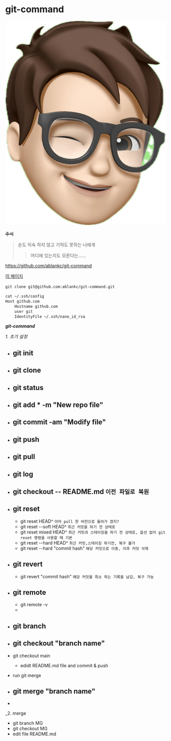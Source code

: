 # git-command

![Me](./Images/LineStick.png)

~~주석~~
> 손도 익숙 하지 않고 기억도 못하는 나에게
>> 어디에 있는지도 모른다는......

<https://github.com/ablankc/git-command>

[이 페이지](https://github.com/ablankc/git-command, "마크다운 문법도")


` git clone git@github.com:ablankc/git-command.git `

```
cat ~/.ssh/config
Host github.com
	Hostname github.com
	user git
	IdentityFile ~/.ssh/nano_id_rsa
```

___git-command___

_1. 초기  설정_
- git init
  - 
- git clone
  - 
- git status
  -
- git add * -m "New repo file"
  -   
- git commit -am "Modify file"
  -   
- git push
  -
- git pull
  -  
- git log 
  -  
- git checkout -- README.md `이전 파일로 복원`
  -  
- git reset
  - 
  - git reset HEAD^ `아마 pull 한 버전으로 돌아가 겠지?`
  - git reset --soft HEAD^ `최근 커밋을 하기 전 상태로`
  - git reset mixed HEAD^ `최근 커밋과 스테이징을 하기 전 상태로, 옵션 없이 git reset 명령을 사용할 때 기본 `
  - git reset --hard HEAD^ `최근 커밋,스테이징 하기전, 복구 불가`
  - git reset --hard "commit hash" `해당 커밋으로 이동, 이후 커밋 삭제`
- git revert
  - 
  - git revert "commit hash" `해당 커밋을 취소 하는 기록을 남김, 복구 가능 `
- git remote
  - 
  - git remote -v
  - 
- git branch
  - 
- git checkout "branch name"
  - 

- git checkout main
  - edidt README.md file and commit & push
- run git merge 
- git merge "branch name"
  - 
- 
 _2. merge
- git branch MG
- git checkout MG
- edit file README.md

